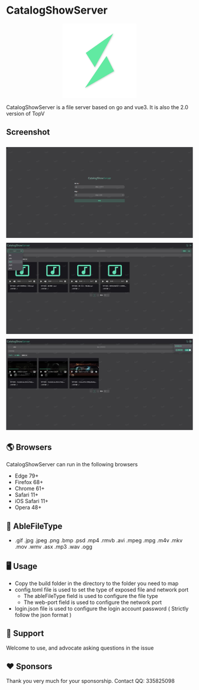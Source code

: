 # CatalogShowServer

<div align="center">
<img
  width="200"
  src="static/logo-nb.png"
  alt="CatalogShowServer Logo"
/>
</div>

CatalogShowServer is a file server based on go and vue3. It is also the 2.0 version of TopV

## Screenshot

<div>
<img style="margin-top: 10px;" src="static/pic1.jpg" alt="CatalogShowServer Screenshot"/>
<img style="margin-top: 10px;" src="static/pic2.jpg" alt="CatalogShowServer Screenshot"/>
<img style="margin-top: 10px;" src="static/pic3.jpg" alt="CatalogShowServer Screenshot"/>
</div>

## 🌎 Browsers

CatalogShowServer can run in the following browsers

- Edge 79+
- Firefox 68+
- Chrome 61+
- Safari 11+
- iOS Safari 11+
- Opera 48+

## 🧩 AbleFileType
-  .gif .jpg .jpeg .png .bmp .psd .mp4 .rmvb .avi .mpeg .mpg .m4v .mkv .mov .wmv .asx .mp3 .wav .ogg

## 🖥️ Usage

+ Copy the build folder in the directory to the folder you need to map
+ config.toml file is used to set the type of exposed file and network port
  + The ableFileType field is used to configure the file type 
  + The web-port field is used to configure the network port 
+ login.json file is used to configure the login account password ( Strictly follow the json format )

## 🙋 Support

Welcome to use, and advocate asking questions in the issue

## ❤️ Sponsors

Thank you very much for your sponsorship.
Contact QQ: 335825098
